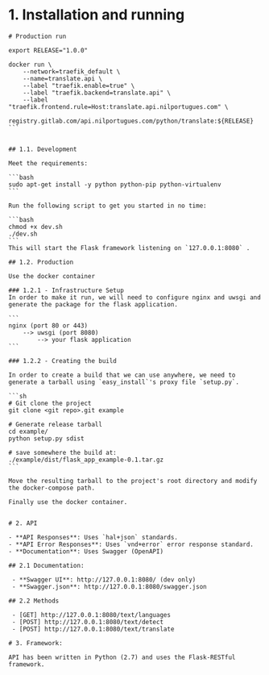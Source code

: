 # 1. Installation and running
 
````
# Production run

export RELEASE="1.0.0"

docker run \
    --network=traefik_default \
    --name=translate.api \
    --label "traefik.enable=true" \
    --label "traefik.backend=translate.api" \
    --label "traefik.frontend.rule=Host:translate.api.nilportugues.com" \
    registry.gitlab.com/api.nilportugues.com/python/translate:${RELEASE}
```
 
 
## 1.1. Development

Meet the requirements: 

```bash
sudo apt-get install -y python python-pip python-virtualenv 
```

Run the following script to get you started in no time:

```bash
chmod +x dev.sh
./dev.sh
```
This will start the Flask framework listening on `127.0.0.1:8080` .

## 1.2. Production

Use the docker container

### 1.2.1 - Infrastructure Setup
In order to make it run, we will need to configure nginx and uwsgi and generate the package for the flask application. 

```
nginx (port 80 or 443) 
    --> uwsgi (port 8080) 
        --> your flask application
```

### 1.2.2 - Creating the build

In order to create a build that we can use anywhere, we need to generate a tarball using `easy_install`'s proxy file `setup.py`. 

```sh
# Git clone the project
git clone <git repo>.git example
 
# Generate release tarball
cd example/
python setup.py sdist

# save somewhere the build at: 
./example/dist/flask_app_example-0.1.tar.gz
```

Move the resulting tarball to the project's root directory and modify the docker-compose path.

Finally use the docker container.
 
 
# 2. API 

- **API Responses**: Uses `hal+json` standards.
- **API Error Responses**: Uses `vnd+error` error response standard.
- **Documentation**: Uses Swagger (OpenAPI)

## 2.1 Documentation: 

 - **Swagger UI**: http://127.0.0.1:8080/ (dev only)
 - **Swagger.json**: http://127.0.0.1:8080/swagger.json
 
## 2.2 Methods

 - [GET] http://127.0.0.1:8080/text/languages
 - [POST] http://127.0.0.1:8080/text/detect
 - [POST] http://127.0.0.1:8080/text/translate
 
# 3. Framework:

API has been written in Python (2.7) and uses the Flask-RESTful framework.
 
